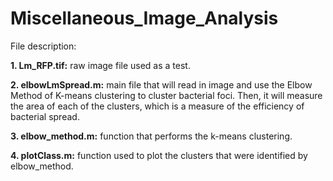 # Miscellaneous_Image_Analysis

File description:

**1. Lm_RFP.tif:** raw image file used as a test.

**2. elbowLmSpread.m:** main file that will read in image and use the Elbow Method of K-means clustering to cluster bacterial foci. Then, it will measure the area of each of the clusters, which is a measure of the efficiency of bacterial spread.

**3. elbow_method.m:** function that performs the k-means clustering.

**4. plotClass.m:** function used to plot the clusters that were identified by elbow_method.

